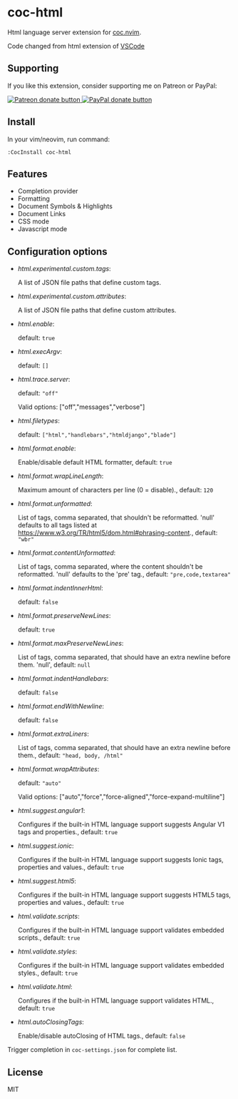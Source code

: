 # coc-html

Html language server extension for [coc.nvim](https://github.com/neoclide/coc.nvim).

Code changed from html extension of [VSCode](https://github.com/Microsoft/vscode/tree/master/extensions/html-language-features)

## Supporting

If you like this extension, consider supporting me on Patreon or PayPal:

<a href="https://www.patreon.com/chemzqm"><img src="https://c5.patreon.com/external/logo/become_a_patron_button.png" alt="Patreon donate button" /> </a>
<a href="https://www.paypal.com/paypalme/chezqm"><img src="https://werwolv.net/assets/paypal_banner.png" alt="PayPal donate button" /> </a>

## Install

In your vim/neovim, run command:

```
:CocInstall coc-html
```

## Features

- Completion provider
- Formatting
- Document Symbols & Highlights
- Document Links
- CSS mode
- Javascript mode

## Configuration options

- *html.experimental.custom.tags*:

	A list of JSON file paths that define custom tags.

- *html.experimental.custom.attributes*:

	A list of JSON file paths that define custom attributes.

- *html.enable*:

	 default: `true`

- *html.execArgv*:

	 default: `[]`

- *html.trace.server*:

	 default: `"off"`

	Valid options: ["off","messages","verbose"]

- *html.filetypes*:

	 default: `["html","handlebars","htmldjango","blade"]`

- *html.format.enable*:

	Enable/disable default HTML formatter,  default: `true`

- *html.format.wrapLineLength*:

	Maximum amount of characters per line (0 = disable).,  default: `120`

- *html.format.unformatted*:

	List of tags, comma separated, that shouldn't be reformatted. 'null' defaults to all tags listed at https://www.w3.org/TR/html5/dom.html#phrasing-content.,  default: `"wbr"`

- *html.format.contentUnformatted*:

	List of tags, comma separated, where the content shouldn't be reformatted. 'null' defaults to the 'pre' tag.,  default: `"pre,code,textarea"`

- *html.format.indentInnerHtml*:

	 default: `false`

- *html.format.preserveNewLines*:

	 default: `true`

- *html.format.maxPreserveNewLines*:

	List of tags, comma separated, that should have an extra newline before them. 'null',  default: `null`

- *html.format.indentHandlebars*:

	 default: `false`

- *html.format.endWithNewline*:

	 default: `false`

- *html.format.extraLiners*:

	List of tags, comma separated, that should have an extra newline before them.,  default: `"head, body, /html"`

- *html.format.wrapAttributes*:

	 default: `"auto"`

	Valid options: ["auto","force","force-aligned","force-expand-multiline"]

- *html.suggest.angular1*:

	Configures if the built-in HTML language support suggests Angular V1 tags and properties.,  default: `true`

- *html.suggest.ionic*:

	Configures if the built-in HTML language support suggests Ionic tags, properties and values.,  default: `true`

- *html.suggest.html5*:

	Configures if the built-in HTML language support suggests HTML5 tags, properties and values.,  default: `true`

- *html.validate.scripts*:

	Configures if the built-in HTML language support validates embedded scripts.,  default: `true`

- *html.validate.styles*:

	Configures if the built-in HTML language support validates embedded styles.,  default: `true`

- *html.validate.html*:

	Configures if the built-in HTML language support validates HTML.,  default: `true`

- *html.autoClosingTags*:

	Enable/disable autoClosing of HTML tags.,  default: `false`

Trigger completion in `coc-settings.json` for complete list.

## License

MIT
